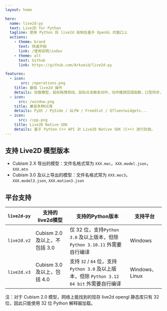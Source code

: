 ```yaml
---
layout: home

hero:
  name: live2d-py
  text: Live2D for Python
  tagline: 使用 Python 将 live2d 绘制在基于 OpenGL 的窗口上
  actions:
    - theme: brand
      text: 快速开始
      link: /使用说明/index
    - theme: alt
      text: Github
      link: https://github.com/Arkueid/live2d-py

features:
  - icon: 
       src: /operations.png
    title: 基础 live2d 操作
    details: 加载模型，鼠标拖拽视线，鼠标点击触发动作，动作播放回调函数，口型同步，模型各部分参数控制。
  - icon:
      src: /window.png
    title: 兼容多种UI库
    details: PyQt / PySide / GLFW / FreeGlut / Qfluentwidgets...
  - icon:
      src: /cpp.png
    title: Live2D Native SDK
    details: 基于 Python C++ API 对 Live2D Native SDK (C++) 进行封装。
---
```


## 支持 Live2D 模型版本
* Cubism 2.X 导出的模型：文件名格式常为 `XXX.moc`，`XXX.model.json`，`XXX.mtn`
* Cubism 3.0 及以上导出的模型：文件名格式常为 `XXX.moc3`，`XXX.model3.json`, `XXX.motion3.json` 

## 平台支持
| `live2d-py` | 支持的live2d模型            | 支持的Python版本                                                    | 支持平台          |
|-------------|------------------------|----------------------------------------------------------------|---------------|
| `live2d.v2` | Cubism 2.0 及以上，不包括 3.0 | 仅 32 位，支持`Python 3.0` 及以上版本，但除 `Python 3.10.11` 外需要自行编译        | Windows       |
| `live2d.v3` | Cubism 3.0 及以上，包括 4.0  | 支持 `32` / `64` 位，支持`Python 3.0` 及以上版本，但除 `Python 3.12 64 bit` 外需要自行编译 | Windows、Linux |

注：对于 Cubism 2.0 模型，网络上能找到的现存 live2d opengl 静态库只有 32 位，因此只能使用 32 位 Python 解释器加载。